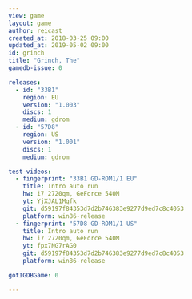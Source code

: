 ```yaml
---
view: game
layout: game
author: reicast
created_at: 2018-03-25 09:00
updated_at: 2019-05-02 09:00
id: grinch
title: "Grinch, The"
gamedb-issue: 0

releases:
  - id: "33B1"
    region: EU
    version: "1.003"
    discs: 1
    medium: gdrom
  - id: "57D8"
    region: US
    version: "1.001"
    discs: 1
    medium: gdrom

test-videos:
  - fingerprint: "33B1 GD-ROM1/1 EU"
    title: Intro auto run
    hw: i7 2720qm, GeForce 540M
    yt: YjXJAL1Mqfk
    git: d59197f84353d7d2b746383e9277d9ed7c8c4053
    platform: win86-release
  - fingerprint: "57D8 GD-ROM1/1 US"
    title: Intro auto run
    hw: i7 2720qm, GeForce 540M
    yt: fpx7NG7rAG0
    git: d59197f84353d7d2b746383e9277d9ed7c8c4053
    platform: win86-release

gotIGDBGame: 0

---
```

